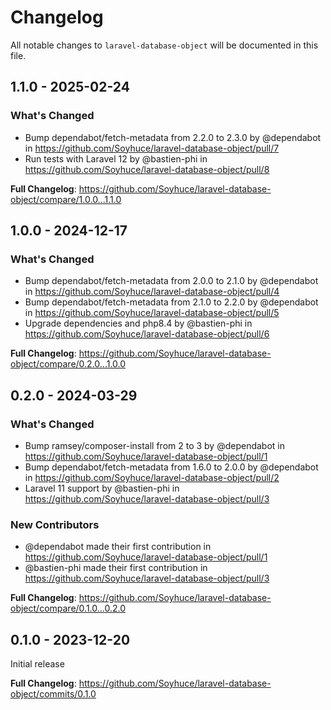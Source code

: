 # Changelog

All notable changes to `laravel-database-object` will be documented in this file.

## 1.1.0 - 2025-02-24

### What's Changed

* Bump dependabot/fetch-metadata from 2.2.0 to 2.3.0 by @dependabot in https://github.com/Soyhuce/laravel-database-object/pull/7
* Run tests with Laravel 12 by @bastien-phi in https://github.com/Soyhuce/laravel-database-object/pull/8

**Full Changelog**: https://github.com/Soyhuce/laravel-database-object/compare/1.0.0...1.1.0

## 1.0.0 - 2024-12-17

### What's Changed

* Bump dependabot/fetch-metadata from 2.0.0 to 2.1.0 by @dependabot in https://github.com/Soyhuce/laravel-database-object/pull/4
* Bump dependabot/fetch-metadata from 2.1.0 to 2.2.0 by @dependabot in https://github.com/Soyhuce/laravel-database-object/pull/5
* Upgrade dependencies and php8.4 by @bastien-phi in https://github.com/Soyhuce/laravel-database-object/pull/6

**Full Changelog**: https://github.com/Soyhuce/laravel-database-object/compare/0.2.0...1.0.0

## 0.2.0 - 2024-03-29

### What's Changed

* Bump ramsey/composer-install from 2 to 3 by @dependabot in https://github.com/Soyhuce/laravel-database-object/pull/1
* Bump dependabot/fetch-metadata from 1.6.0 to 2.0.0 by @dependabot in https://github.com/Soyhuce/laravel-database-object/pull/2
* Laravel 11 support by @bastien-phi in https://github.com/Soyhuce/laravel-database-object/pull/3

### New Contributors

* @dependabot made their first contribution in https://github.com/Soyhuce/laravel-database-object/pull/1
* @bastien-phi made their first contribution in https://github.com/Soyhuce/laravel-database-object/pull/3

**Full Changelog**: https://github.com/Soyhuce/laravel-database-object/compare/0.1.0...0.2.0

## 0.1.0 - 2023-12-20

Initial release

**Full Changelog**: https://github.com/Soyhuce/laravel-database-object/commits/0.1.0
